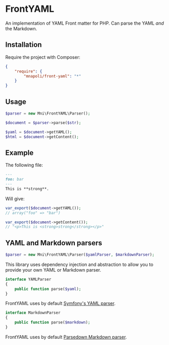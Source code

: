 # FrontYAML

An implementation of YAML Front matter for PHP. Can parse the YAML *and* the Markdown.

## Installation

Require the project with Composer:

```json
{
    "require": {
        "mnapoli/front-yaml": "*"
    }
}
```

## Usage

```php
$parser = new Mni\FrontYAML\Parser();

$document = $parser->parse($str);

$yaml = $document->getYAML();
$html = $document->getContent();
```

## Example

The following file:

```markdown
---
foo: bar
---
This is **strong**.
```

Will give:

```php
var_export($document->getYAML());
// array("foo" => "bar")

var_export($document->getContent());
// "<p>This is <strong>strong</strong></p>"
```

## YAML and Markdown parsers

```php
$parser = new Mni\FrontYAML\Parser($yamlParser, $markdownParser);
```

This library uses dependency injection and abstraction to allow you to provide your own YAML or Markdown parser.

```php
interface YAMLParser
{
    public function parse($yaml);
}
```

FrontYAML uses by default [Symfony's YAML parser](http://symfony.com/doc/current/components/yaml/introduction.html).

```php
interface MarkdownParser
{
    public function parse($markdown);
}
```

FrontYAML uses by default [Parsedown Markdown parser](http://parsedown.org/).
